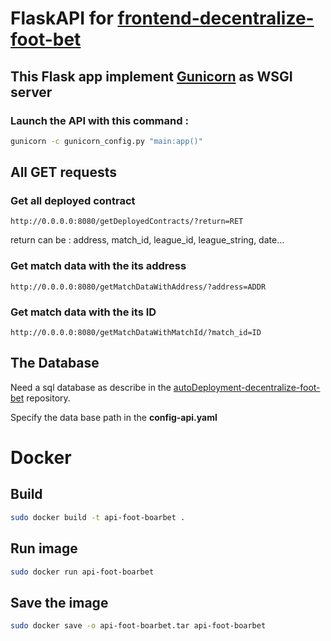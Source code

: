 # FlaskAPI for [frontend-decentralize-foot-bet](https://github.com/beirao/frontend-decentralize-foot-bet)

## This Flask app implement [Gunicorn](https://gunicorn.org/) as WSGI server

### Launch the API with this command :

```bash
gunicorn -c gunicorn_config.py "main:app()"
```

## All GET requests

### Get all deployed contract

```url
http://0.0.0.0:8080/getDeployedContracts/?return=RET
```

return can be : address, match_id, league_id, league_string, date...

### Get match data with the its address

```url
http://0.0.0.0:8080/getMatchDataWithAddress/?address=ADDR
```

### Get match data with the its ID

```url
http://0.0.0.0:8080/getMatchDataWithMatchId/?match_id=ID
```

## The Database

Need a sql database as describe in the [autoDeployment-decentralize-foot-bet](https://github.com/beirao/autoDeployment-decentralize-foot-bet) repository.

Specify the data base path in the **config-api.yaml**

# Docker

## Build

```bash
sudo docker build -t api-foot-boarbet .
```

## Run image

```bash
sudo docker run api-foot-boarbet
```

## Save the image

```bash
sudo docker save -o api-foot-boarbet.tar api-foot-boarbet
```
